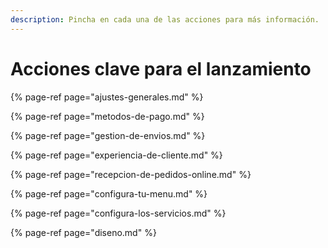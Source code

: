 ```yaml
---
description: Pincha en cada una de las acciones para más información.
---
```


# Acciones clave para el lanzamiento



{% page-ref page="ajustes-generales.md" %}

{% page-ref page="metodos-de-pago.md" %}

{% page-ref page="gestion-de-envios.md" %}

{% page-ref page="experiencia-de-cliente.md" %}

{% page-ref page="recepcion-de-pedidos-online.md" %}

{% page-ref page="configura-tu-menu.md" %}

{% page-ref page="configura-los-servicios.md" %}

{% page-ref page="diseno.md" %}



